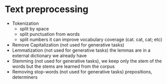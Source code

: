 # Text preprocessing

- Tokenization
	* split by space
	* split punctuation from words
	* split numbers
	it can improve vocabulary coverage (cat. cat, cat; etc)
- Remove Capitalization (not used for generative tasks)
- Lemmatization (not used for generative tasks) the lemmas are in a external dictionary we already have
- Stemming (not used for generative tasks), we keep only the stem of the words but the stems are learned from the corpus 
- Removing stop-words (not used for generative tasks)
	prepositions, determiners

